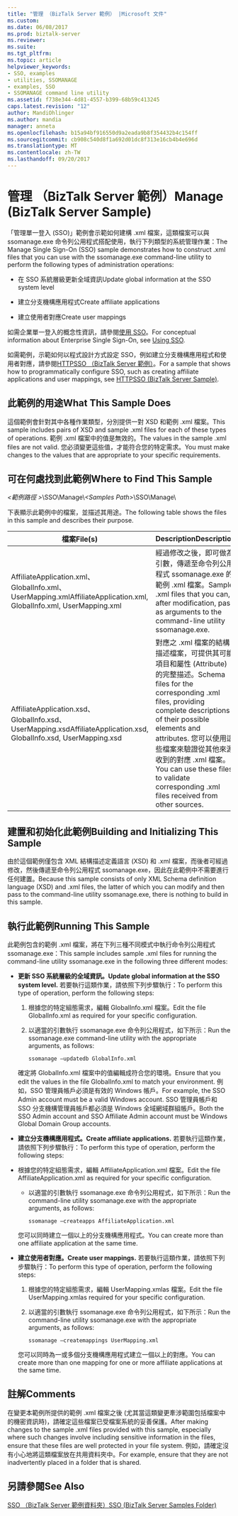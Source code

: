 ```yaml
---
title: "管理 （BizTalk Server 範例） |Microsoft 文件"
ms.custom: 
ms.date: 06/08/2017
ms.prod: biztalk-server
ms.reviewer: 
ms.suite: 
ms.tgt_pltfrm: 
ms.topic: article
helpviewer_keywords:
- SSO, examples
- utilities, SSOMANAGE
- examples, SSO
- SSOMANAGE command line utility
ms.assetid: f738e344-4d81-4557-b399-68b59c413245
caps.latest.revision: "12"
author: MandiOhlinger
ms.author: mandia
manager: anneta
ms.openlocfilehash: b15a94bf916550d9a2eada9b8f354432b4c154ff
ms.sourcegitcommit: cb908c540d8f1a692d01dc8f313e16cb4b4e696d
ms.translationtype: MT
ms.contentlocale: zh-TW
ms.lasthandoff: 09/20/2017
---
```

# <a name="manage-biztalk-server-sample"></a><span data-ttu-id="59682-102">管理 （BizTalk Server 範例）</span><span class="sxs-lookup"><span data-stu-id="59682-102">Manage (BizTalk Server Sample)</span></span>
<span data-ttu-id="59682-103">「管理單一登入 (SSO)」範例會示範如何建構 .xml 檔案，這類檔案可以與 ssomanage.exe 命令列公用程式搭配使用，執行下列類型的系統管理作業：</span><span class="sxs-lookup"><span data-stu-id="59682-103">The Manage Single Sign-On (SSO) sample demonstrates how to construct .xml files that you can use with the ssomanage.exe command-line utility to perform the following types of administration operations:</span></span>  
  
-   <span data-ttu-id="59682-104">在 SSO 系統層級更新全域資訊</span><span class="sxs-lookup"><span data-stu-id="59682-104">Update global information at the SSO system level</span></span>  
  
-   <span data-ttu-id="59682-105">建立分支機構應用程式</span><span class="sxs-lookup"><span data-stu-id="59682-105">Create affiliate applications</span></span>  
  
-   <span data-ttu-id="59682-106">建立使用者對應</span><span class="sxs-lookup"><span data-stu-id="59682-106">Create user mappings</span></span>  
  
 <span data-ttu-id="59682-107">如需企業單一登入的概念性資訊，請參閱[使用 SSO](../core/using-sso.md)。</span><span class="sxs-lookup"><span data-stu-id="59682-107">For conceptual information about Enterprise Single Sign-On, see [Using SSO](../core/using-sso.md).</span></span>  
  
 <span data-ttu-id="59682-108">如需範例，示範如何以程式設計方式設定 SSO，例如建立分支機構應用程式和使用者對應，請參閱[HTTPSSO （BizTalk Server 範例）](../core/httpsso-biztalk-server-sample.md)。</span><span class="sxs-lookup"><span data-stu-id="59682-108">For a sample that shows how to programmatically configure SSO, such as creating affiliate applications and user mappings, see [HTTPSSO (BizTalk Server Sample)](../core/httpsso-biztalk-server-sample.md).</span></span>  
  
## <a name="what-this-sample-does"></a><span data-ttu-id="59682-109">此範例的用途</span><span class="sxs-lookup"><span data-stu-id="59682-109">What This Sample Does</span></span>  
 <span data-ttu-id="59682-110">這個範例會針對其中各種作業類型，分別提供一對 XSD 和範例 .xml 檔案。</span><span class="sxs-lookup"><span data-stu-id="59682-110">This sample includes pairs of XSD and sample .xml files for each of these types of operations.</span></span> <span data-ttu-id="59682-111">範例 .xml 檔案中的值是無效的。</span><span class="sxs-lookup"><span data-stu-id="59682-111">The values in the sample .xml files are not valid.</span></span> <span data-ttu-id="59682-112">您必須變更這些值，才能符合您的特定需求。</span><span class="sxs-lookup"><span data-stu-id="59682-112">You must make changes to the values that are appropriate to your specific requirements.</span></span>  
  
## <a name="where-to-find-this-sample"></a><span data-ttu-id="59682-113">可在何處找到此範例</span><span class="sxs-lookup"><span data-stu-id="59682-113">Where to Find This Sample</span></span>  
 <span data-ttu-id="59682-114">*\<範例路徑 >*\SSO\Manage\\</span><span class="sxs-lookup"><span data-stu-id="59682-114">*\<Samples Path>*\SSO\Manage\\</span></span>  
  
 <span data-ttu-id="59682-115">下表顯示此範例中的檔案，並描述其用途。</span><span class="sxs-lookup"><span data-stu-id="59682-115">The following table shows the files in this sample and describes their purpose.</span></span>  
  
|<span data-ttu-id="59682-116">檔案</span><span class="sxs-lookup"><span data-stu-id="59682-116">File(s)</span></span>|<span data-ttu-id="59682-117">Description</span><span class="sxs-lookup"><span data-stu-id="59682-117">Description</span></span>|  
|---------------|-----------------|  
|<span data-ttu-id="59682-118">AffiliateApplication.xml、GlobalInfo.xml、UserMapping.xml</span><span class="sxs-lookup"><span data-stu-id="59682-118">AffiliateApplication.xml, GlobalInfo.xml, UserMapping.xml</span></span>|<span data-ttu-id="59682-119">經過修改之後，即可做為引數，傳遞至命令列公用程式 ssomanage.exe 的範例 .xml 檔案。</span><span class="sxs-lookup"><span data-stu-id="59682-119">Sample .xml files that you can, after modification, pass as arguments to the command-line utility ssomanage.exe.</span></span>|  
|<span data-ttu-id="59682-120">AffiliateApplication.xsd、GlobalInfo.xsd、UserMapping.xsd</span><span class="sxs-lookup"><span data-stu-id="59682-120">AffiliateApplication.xsd, GlobalInfo.xsd, UserMapping.xsd</span></span>|<span data-ttu-id="59682-121">對應之 .xml 檔案的結構描述檔案，可提供其可能項目和屬性 (Attribute) 的完整描述。</span><span class="sxs-lookup"><span data-stu-id="59682-121">Schema files for the corresponding .xml files, providing complete descriptions of their possible elements and attributes.</span></span> <span data-ttu-id="59682-122">您可以使用這些檔案來驗證從其他來源收到的對應 .xml 檔案。</span><span class="sxs-lookup"><span data-stu-id="59682-122">You can use these files to validate corresponding .xml files received from other sources.</span></span>|  
  
## <a name="building-and-initializing-this-sample"></a><span data-ttu-id="59682-123">建置和初始化此範例</span><span class="sxs-lookup"><span data-stu-id="59682-123">Building and Initializing This Sample</span></span>  
 <span data-ttu-id="59682-124">由於這個範例僅包含 XML 結構描述定義語言 (XSD) 和 .xml 檔案，而後者可經過修改，然後傳遞至命令列公用程式 ssomanage.exe，因此在此範例中不需要進行任何建置。</span><span class="sxs-lookup"><span data-stu-id="59682-124">Because this sample consists of only XML Schema definition language (XSD) and .xml files, the latter of which you can modify and then pass to the command-line utility ssomanage.exe, there is nothing to build in this sample.</span></span>  
  
## <a name="running-this-sample"></a><span data-ttu-id="59682-125">執行此範例</span><span class="sxs-lookup"><span data-stu-id="59682-125">Running This Sample</span></span>  
 <span data-ttu-id="59682-126">此範例包含的範例 .xml 檔案，將在下列三種不同模式中執行命令列公用程式 ssomanage.exe：</span><span class="sxs-lookup"><span data-stu-id="59682-126">This sample includes sample .xml files for running the command-line utility ssomanage.exe in the following three different modes:</span></span>  
  
-   <span data-ttu-id="59682-127">**更新 SSO 系統層級的全域資訊。**</span><span class="sxs-lookup"><span data-stu-id="59682-127">**Update global information at the SSO system level.**</span></span> <span data-ttu-id="59682-128">若要執行這類作業，請依照下列步驟執行：</span><span class="sxs-lookup"><span data-stu-id="59682-128">To perform this type of operation, perform the following steps:</span></span>  
  
    1.  <span data-ttu-id="59682-129">根據您的特定組態需求，編輯 GlobalInfo.xml 檔案。</span><span class="sxs-lookup"><span data-stu-id="59682-129">Edit the file GlobalInfo.xml as required for your specific configuration.</span></span>  
  
    2.  <span data-ttu-id="59682-130">以適當的引數執行 ssomanage.exe 命令列公用程式，如下所示：</span><span class="sxs-lookup"><span data-stu-id="59682-130">Run the ssomanage.exe command-line utility with the appropriate arguments, as follows:</span></span>  
  
        ```  
        ssomanage –updatedb GlobalInfo.xml  
        ```  
  
     <span data-ttu-id="59682-131">確定將 GlobalInfo.xml 檔案中的值編輯成符合您的環境。</span><span class="sxs-lookup"><span data-stu-id="59682-131">Ensure that you edit the values in the file GlobalInfo.xml to match your environment.</span></span> <span data-ttu-id="59682-132">例如，SSO 管理員帳戶必須是有效的 Windows 帳戶。</span><span class="sxs-lookup"><span data-stu-id="59682-132">For example, the SSO Admin account must be a valid Windows account.</span></span> <span data-ttu-id="59682-133">SSO 管理員帳戶和 SSO 分支機構管理員帳戶都必須是 Windows 全域網域群組帳戶。</span><span class="sxs-lookup"><span data-stu-id="59682-133">Both the SSO Admin account and SSO Affiliate Admin account must be Windows Global Domain Group accounts.</span></span>  
  
-   <span data-ttu-id="59682-134">**建立分支機構應用程式。**</span><span class="sxs-lookup"><span data-stu-id="59682-134">**Create affiliate applications.**</span></span> <span data-ttu-id="59682-135">若要執行這類作業，請依照下列步驟執行：</span><span class="sxs-lookup"><span data-stu-id="59682-135">To perform this type of operation, perform the following steps:</span></span>  
  
-   <span data-ttu-id="59682-136">根據您的特定組態需求，編輯 AffiliateApplication.xml 檔案。</span><span class="sxs-lookup"><span data-stu-id="59682-136">Edit the file AffiliateApplication.xml as required for your specific configuration.</span></span>  
  
    -   <span data-ttu-id="59682-137">以適當的引數執行 ssomanage.exe 命令列公用程式，如下所示：</span><span class="sxs-lookup"><span data-stu-id="59682-137">Run the command-line utility ssomanage.exe with the appropriate arguments, as follows:</span></span>  
  
        ```  
        ssomanage –createapps AffiliateApplication.xml  
        ```  
  
     <span data-ttu-id="59682-138">您可以同時建立一個以上的分支機構應用程式。</span><span class="sxs-lookup"><span data-stu-id="59682-138">You can create more than one affiliate application at the same time.</span></span>  
  
-   <span data-ttu-id="59682-139">**建立使用者對應。**</span><span class="sxs-lookup"><span data-stu-id="59682-139">**Create user mappings.**</span></span> <span data-ttu-id="59682-140">若要執行這類作業，請依照下列步驟執行：</span><span class="sxs-lookup"><span data-stu-id="59682-140">To perform this type of operation, perform the following steps:</span></span>  
  
    1.  <span data-ttu-id="59682-141">根據您的特定組態需求，編輯 UserMapping.xmlas 檔案。</span><span class="sxs-lookup"><span data-stu-id="59682-141">Edit the file UserMapping.xmlas required for your specific configuration.</span></span>  
  
    2.  <span data-ttu-id="59682-142">以適當的引數執行 ssomanage.exe 命令列公用程式，如下所示：</span><span class="sxs-lookup"><span data-stu-id="59682-142">Run the command-line utility ssomanage.exe with the appropriate arguments, as follows:</span></span>  
  
        ```  
        ssomanage –createmappings UserMapping.xml  
        ```  
  
     <span data-ttu-id="59682-143">您可以同時為一或多個分支機構應用程式建立一個以上的對應。</span><span class="sxs-lookup"><span data-stu-id="59682-143">You can create more than one mapping for one or more affiliate applications at the same time.</span></span>  
  
## <a name="comments"></a><span data-ttu-id="59682-144">註解</span><span class="sxs-lookup"><span data-stu-id="59682-144">Comments</span></span>  
 <span data-ttu-id="59682-145">在變更本範例所提供的範例 .xml 檔案之後 (尤其當這類變更牽涉範圍包括檔案中的機密資訊時)，請確定這些檔案已受檔案系統的妥善保護。</span><span class="sxs-lookup"><span data-stu-id="59682-145">After making changes to the sample .xml files provided with this sample, especially where such changes involve including sensitive information in the files, ensure that these files are well protected in your file system.</span></span> <span data-ttu-id="59682-146">例如，請確定沒有小心地將這類檔案放在共用資料夾中。</span><span class="sxs-lookup"><span data-stu-id="59682-146">For example, ensure that they are not inadvertently placed in a folder that is shared.</span></span>  
  
## <a name="see-also"></a><span data-ttu-id="59682-147">另請參閱</span><span class="sxs-lookup"><span data-stu-id="59682-147">See Also</span></span>  
 [<span data-ttu-id="59682-148">SSO （BizTalk Server 範例資料夾）</span><span class="sxs-lookup"><span data-stu-id="59682-148">SSO (BizTalk Server Samples Folder)</span></span>](../core/sso-biztalk-server-samples-folder.md)